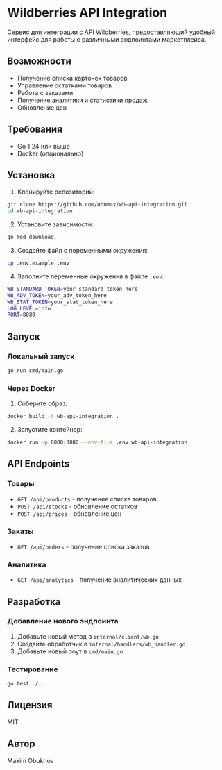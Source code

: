 # Wildberries API Integration

Сервис для интеграции с API Wildberries, предоставляющий удобный интерфейс для работы с различными эндпоинтами маркетплейса.

## Возможности

- Получение списка карточек товаров
- Управление остатками товаров
- Работа с заказами
- Получение аналитики и статистики продаж
- Обновление цен

## Требования

- Go 1.24 или выше
- Docker (опционально)

## Установка

1. Клонируйте репозиторий:
```bash
git clone https://github.com/obumax/wb-api-integration.git
cd wb-api-integration
```

2. Установите зависимости:
```bash
go mod download
```

3. Создайте файл с переменными окружения:
```bash
cp .env.example .env
```

4. Заполните переменные окружения в файле `.env`:
```bash
WB_STANDARD_TOKEN=your_standard_token_here
WB_ADV_TOKEN=your_adv_token_here
WB_STAT_TOKEN=your_stat_token_here
LOG_LEVEL=info
PORT=8080
```

## Запуск

### Локальный запуск

```bash
go run cmd/main.go
```

### Через Docker

1. Соберите образ:
```bash
docker build -t wb-api-integration .
```

2. Запустите контейнер:
```bash
docker run -p 8080:8080 --env-file .env wb-api-integration
```

## API Endpoints

### Товары
- `GET /api/products` - получение списка товаров
- `POST /api/stocks` - обновление остатков
- `POST /api/prices` - обновление цен

### Заказы
- `GET /api/orders` - получение списка заказов

### Аналитика
- `GET /api/analytics` - получение аналитических данных

## Разработка

### Добавление нового эндпоинта

1. Добавьте новый метод в `internal/client/wb.go`
2. Создайте обработчик в `internal/handlers/wb_handler.go`
3. Добавьте новый роут в `cmd/main.go`

### Тестирование

```bash
go test ./...
```

## Лицензия

MIT

## Автор

Maxim Obukhov
